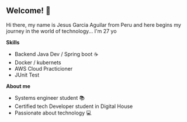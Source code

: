 ## Welcome! 👋

Hi there, my name is Jesus Garcia Aguilar from Peru and here begins my journey in the world of technology... I'm 27 yo

**Skills**
- Backend Java Dev / Spring boot ☕
- Docker / kubernets
- AWS Cloud Practicioner
- JUnit Test

**About me**
- Systems engineer student 📚
- Certified tech Developer student in Digital House
- Passionate about technology 💻

<!--
**jesus-car/jesus-car** is a ✨ _special_ ✨ repository because its `README.md` (this file) appears on your GitHub profile.

Here are some ideas to get you started:

- 🔭 I’m currently working on ...
- 🌱 I’m currently learning ...
- 👯 I’m looking to collaborate on ...
- 🤔 I’m looking for help with ...
- 💬 Ask me about ...
- 📫 How to reach me: ...
- 😄 Pronouns: ...
- ⚡ Fun fact: ...
-->
